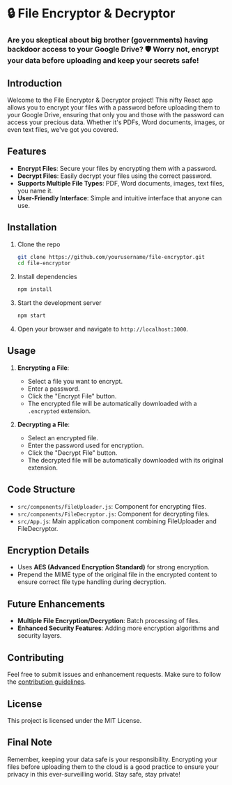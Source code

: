 # 🔒 File Encryptor & Decryptor

### Are you skeptical about big brother (governments) having backdoor access to your Google Drive? 🛡️ Worry not, encrypt your data before uploading and keep your secrets safe!

## Introduction
Welcome to the File Encryptor & Decryptor project! This nifty React app allows you to encrypt your files with a password before uploading them to your Google Drive, ensuring that only you and those with the password can access your precious data. Whether it's PDFs, Word documents, images, or even text files, we've got you covered. 

## Features
- **Encrypt Files**: Secure your files by encrypting them with a password.
- **Decrypt Files**: Easily decrypt your files using the correct password.
- **Supports Multiple File Types**: PDF, Word documents, images, text files, you name it.
- **User-Friendly Interface**: Simple and intuitive interface that anyone can use.

## Installation
1. Clone the repo
   ```bash
   git clone https://github.com/yourusername/file-encryptor.git
   cd file-encryptor

2. Install dependencies
	 ```bash
	 npm install

3. Start the development server
	 ```bash
	 npm start

4. Open your browser and navigate to `http://localhost:3000`.

## Usage

1.  **Encrypting a File**:
    
    -   Select a file you want to encrypt.
    -   Enter a password.
    -   Click the "Encrypt File" button.
    -   The encrypted file will be automatically downloaded with a `.encrypted` extension.
2.  **Decrypting a File**:
    
    -   Select an encrypted file.
    -   Enter the password used for encryption.
    -   Click the "Decrypt File" button.
    -   The decrypted file will be automatically downloaded with its original extension.

## Code Structure

-   `src/components/FileUploader.js`: Component for encrypting files.
-   `src/components/FileDecryptor.js`: Component for decrypting files.
-   `src/App.js`: Main application component combining FileUploader and FileDecryptor.

## Encryption Details

-   Uses **AES (Advanced Encryption Standard)** for strong encryption.
-   Prepend the MIME type of the original file in the encrypted content to ensure correct file type handling during decryption.

## Future Enhancements

-   **Multiple File Encryption/Decryption**: Batch processing of files.
-   **Enhanced Security Features**: Adding more encryption algorithms and security layers.

## Contributing

Feel free to submit issues and enhancement requests. Make sure to follow the [contribution guidelines](https://chatgpt.com/c/CONTRIBUTING.md).

## License

This project is licensed under the MIT License.

## Final Note

Remember, keeping your data safe is your responsibility. Encrypting your files before uploading them to the cloud is a good practice to ensure your privacy in this ever-surveilling world. Stay safe, stay private!

